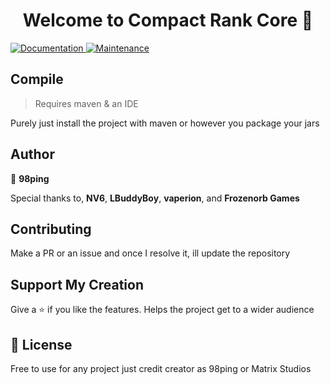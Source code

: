 <h1 align="center">Welcome to Compact Rank Core 👋</h1>
<p>
  <a href="https://github.com/kefranabg/readme-md-generator#readme" target="_blank">
    <img alt="Documentation" src="https://img.shields.io/badge/documentation-yes-brightgreen.svg" />
  </a>
  <a href="https://github.com/kefranabg/readme-md-generator/graphs/commit-activity" target="_blank">
    <img alt="Maintenance" src="https://img.shields.io/badge/Maintained%3F-yes-green.svg" />
  </a>
</p>

## Compile

> Requires maven & an IDE

Purely just install the project with maven or however you package your jars

## Author

👤 **98ping**

Special thanks to, **NV6**, **LBuddyBoy**, **vaperion**, and **Frozenorb Games**

## Contributing

Make a PR or an issue and once I resolve it, ill update the repository

## Support My Creation

Give a ⭐️ if you like the features. Helps the project get to a wider audience

## 📝 License

Free to use for any project just credit creator as 98ping or Matrix Studios<br />
